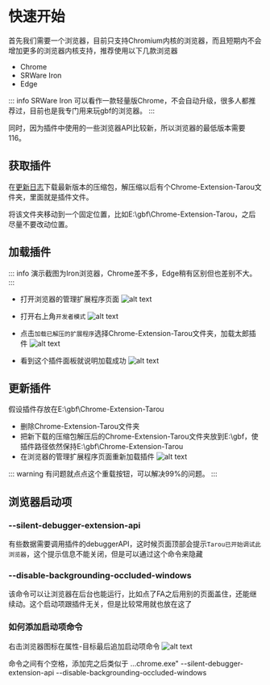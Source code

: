 # 快速开始

首先我们需要一个浏览器，目前只支持Chromium内核的浏览器，而且短期内不会增加更多的浏览器内核支持，推荐使用以下几款浏览器

- Chrome
- SRWare Iron
- Edge

::: info
SRWare Iron 可以看作一款轻量版Chrome，不会自动升级，很多人都推荐过，目前也是我专门用来玩gbf的浏览器。
:::

同时，因为插件中使用的一些浏览器API比较新，所以浏览器的最低版本需要116。

## 获取插件

在[更新日志](./changelog)下载最新版本的压缩包，解压缩以后有个Chrome-Extension-Tarou文件夹，里面就是插件文件。

将该文件夹移动到一个固定位置，比如E:\gbf\Chrome-Extension-Tarou，之后尽量不要改动位置。

## 加载插件

::: info
演示截图为Iron浏览器，Chrome差不多，Edge稍有区别但也差别不大。
:::

- 打开浏览器的管理扩展程序页面
  ![alt text](/assets/start/img1.png)

- 打开右上角`开发者模式`
  ![alt text](/assets/start/img2.png)

- 点击`加载已解压的扩展程序`选择Chrome-Extension-Tarou文件夹，加载太郎插件
  ![alt text](/assets/start/img3.png)

- 看到这个插件面板就说明加载成功
  ![alt text](/assets/start/img4.png)

## 更新插件

假设插件存放在E:\gbf\Chrome-Extension-Tarou

- 删除Chrome-Extension-Tarou文件夹
- 把新下载的压缩包解压后的Chrome-Extension-Tarou文件夹放到E:\gbf，使插件路径依然保持E:\gbf\Chrome-Extension-Tarou
- 在浏览器的管理扩展程序页面重新加载插件<Badge type="danger" text="重要" />
  ![alt text](/assets/start/img5.png)

::: warning
有问题就点点这个重载按钮，可以解决99%的问题。
:::

## 浏览器启动项

### --silent-debugger-extension-api

有些数据需要调用插件的debuggerAPI，这时候页面顶部会提示`Tarou已开始调试此浏览器`，这个提示信息不能关闭，但是可以通过这个命令来隐藏

### --disable-backgrounding-occluded-windows

该命令可以让浏览器在后台也能运行，比如点了FA之后用别的页面盖住，还能继续动。这个启动项跟插件无关，但是比较常用就也放在这了

### 如何添加启动项命令

右击浏览器图标在属性-目标最后追加启动项命令
![alt text](/assets/start/img6.png)

命令之间有个空格，添加完之后类似于 ...chrome.exe" --silent-debugger-extension-api --disable-backgrounding-occluded-windows
